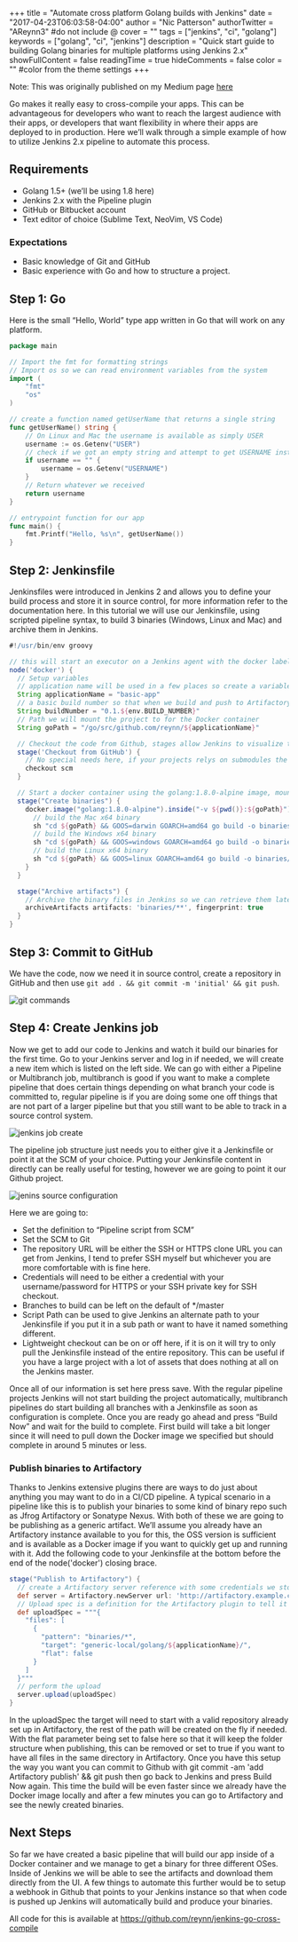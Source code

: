 +++
title = "Automate cross platform Golang builds with Jenkins"
date = "2017-04-23T06:03:58-04:00"
author = "Nic Patterson"
authorTwitter = "AReynn3" #do not include @
cover = ""
tags = ["jenkins", "ci", "golang"]
keywords = ["golang", "ci", "jenkins"]
description = "Quick start guide to building Golang binaries for multiple platforms using Jenkins 2.x"
showFullContent = false
readingTime = true
hideComments = false
color = "" #color from the theme settings
+++

Note: This was originally published on my Medium page [here](https://medium.com/@reynn/automate-cross-platform-golang-builds-with-jenkins-ef7b07f1366e)

Go makes it really easy to cross-compile your apps. This can be advantageous for developers who want to reach the largest audience with their apps, or developers that want flexibility in where their apps are deployed to in production. Here we’ll walk through a simple example of how to utilize Jenkins 2.x pipeline to automate this process.

## Requirements

- Golang 1.5+ (we’ll be using 1.8 here)
- Jenkins 2.x with the Pipeline plugin
- GitHub or Bitbucket account
- Text editor of choice (Sublime Text, NeoVim, VS Code)

### Expectations

- Basic knowledge of Git and GitHub
- Basic experience with Go and how to structure a project.

## Step 1: Go

Here is the small “Hello, World” type app written in Go that will work on any platform.

```go
package main

// Import the fmt for formatting strings
// Import os so we can read environment variables from the system
import (
	"fmt"
	"os"
)

// create a function named getUserName that returns a single string
func getUserName() string {
	// On Linux and Mac the username is available as simply USER
	username := os.Getenv("USER")
	// check if we got an empty string and attempt to get USERNAME instead which would be available on Windows
	if username == "" {
		username = os.Getenv("USERNAME")
	}
	// Return whatever we received
	return username
}

// entrypoint function for our app
func main() {
	fmt.Printf("Hello, %s\n", getUserName())
}
```

## Step 2: Jenkinsfile

Jenkinsfiles were introduced in Jenkins 2 and allows you to define your build process and store it in source control, for more information refer to the documentation here. In this tutorial we will use our Jenkinsfile, using scripted pipeline syntax, to build 3 binaries (Windows, Linux and Mac) and archive them in Jenkins.

```groovy
#!/usr/bin/env groovy

// this will start an executor on a Jenkins agent with the docker label
node('docker') {
  // Setup variables
  // application name will be used in a few places so create a variable and use string interpolation to use it where needed
  String applicationName = "basic-app"
  // a basic build number so that when we build and push to Artifactory we will not overwrite our previous builds
  String buildNumber = "0.1.${env.BUILD_NUMBER}"
  // Path we will mount the project to for the Docker container
  String goPath = "/go/src/github.com/reynn/${applicationName}"

  // Checkout the code from Github, stages allow Jenkins to visualize the different sections of your build steps in the UI
  stage('Checkout from GitHub') {
    // No special needs here, if your projects relys on submodules the checkout step would need to be different
    checkout scm
  }

  // Start a docker container using the golang:1.8.0-alpine image, mount the current directory to the goPath we specified earlier
  stage("Create binaries") {
    docker.image("golang:1.8.0-alpine").inside("-v ${pwd()}:${goPath}") {
      // build the Mac x64 binary
      sh "cd ${goPath} && GOOS=darwin GOARCH=amd64 go build -o binaries/amd64/${buildNumber}/darwin/${applicationName}-${buildNumber}.darwin.amd64"
      // build the Windows x64 binary
      sh "cd ${goPath} && GOOS=windows GOARCH=amd64 go build -o binaries/amd64/${buildNumber}/windows/${applicationName}-${buildNumber}.windows.amd64.exe"
      // build the Linux x64 binary
      sh "cd ${goPath} && GOOS=linux GOARCH=amd64 go build -o binaries/amd64/${buildNumber}/linux/${applicationName}-${buildNumber}.linux.amd64"
    }
  }

  stage("Archive artifacts") {
    // Archive the binary files in Jenkins so we can retrieve them later should we need to audit them
    archiveArtifacts artifacts: 'binaries/**', fingerprint: true
  }
}
```

## Step 3: Commit to GitHub

We have the code, now we need it in source control, create a repository in GitHub and then use `git add . && git commit -m 'initial' && git push`.

![git commands](images/2NdJEBxCgDhhUezivl4Zig.jpg)

## Step 4: Create Jenkins job

Now we get to add our code to Jenkins and watch it build our binaries for the first time. Go to your Jenkins server and log in if needed, we will create a new item which is listed on the left side. We can go with either a Pipeline or Multibranch job, multibranch is good if you want to make a complete pipeline that does certain things depending on what branch your code is committed to, regular pipeline is if you are doing some one off things that are not part of a larger pipeline but that you still want to be able to track in a source control system.

![jenkins job create](images/WDwQHm03-7mLMhg_XoyG9A.webp)

The pipeline job structure just needs you to either give it a Jenkinsfile or point it at the SCM of your choice. Putting your Jenkinsfile content in directly can be really useful for testing, however we are going to point it our Github project.

![jenins source configuration](images/uSoFyvsDncJCh3Go978dxQ.webp)

Here we are going to:

- Set the definition to “Pipeline script from SCM”
- Set the SCM to Git
- The repository URL will be either the SSH or HTTPS clone URL you can get from Jenkins, I tend to prefer SSH myself but whichever you are more comfortable with is fine here.
- Credentials will need to be either a credential with your username/password for HTTPS or your SSH private key for SSH checkout.
- Branches to build can be left on the default of */master
- Script Path can be used to give Jenkins an alternate path to your Jenkinsfile if you put it in a sub path or want to have it named something different.
- Lightweight checkout can be on or off here, if it is on it will try to only pull the Jenkinsfile instead of the entire repository. This can be useful if you have a large project with a lot of assets that does nothing at all on the Jenkins master.

Once all of our information is set here press save. With the regular pipeline projects Jenkins will not start building the project automatically, multibranch pipelines do start building all branches with a Jenkinsfile as soon as configuration is complete. Once you are ready go ahead and press “Build Now” and wait for the build to complete. First build will take a bit longer since it will need to pull down the Docker image we specified but should complete in around 5 minutes or less.

### Publish binaries to Artifactory

Thanks to Jenkins extensive plugins there are ways to do just about anything you may want to do in a CI/CD pipeline. A typical scenario in a pipeline like this is to publish your binaries to some kind of binary repo such as Jfrog Artifactory or Sonatype Nexus. With both of these we are going to be publishing as a generic artifact. We’ll assume you already have an Artifactory instance available to you for this, the OSS version is sufficient and is available as a Docker image if you want to quickly get up and running with it. Add the following code to your Jenkinsfile at the bottom before the end of the node('docker') closing brace.

```groovy
stage("Publish to Artifactory") {
  // create a Artifactory server reference with some credentials we stored in Jenkins already
  def server = Artifactory.newServer url: 'http://artifactory.example.com/artifactory', credentialsId: 'artifactory-credentials'
  // Upload spec is a definition for the Artifactory plugin to tell it how and what to upload, and where in Artifactory it should go
  def uploadSpec = """{
    "files": [
      {
        "pattern": "binaries/*",
        "target": "generic-local/golang/${applicationName}/",
        "flat": false
      }
    ]
  }"""
  // perform the upload
  server.upload(uploadSpec)
}
```

In the uploadSpec the target will need to start with a valid repository already set up in Artifactory, the rest of the path will be created on the fly if needed. With the flat parameter being set to false here so that it will keep the folder structure when publishing, this can be removed or set to true if you want to have all files in the same directory in Artifactory. Once you have this setup the way you want you can commit to Github with git commit -am 'add Artifactory publish' && git push then go back to Jenkins and press Build Now again. This time the build will be even faster since we already have the Docker image locally and after a few minutes you can go to Artifactory and see the newly created binaries.

## Next Steps

So far we have created a basic pipeline that will build our app inside of a Docker container and we manage to get a binary for three different OSes. Inside of Jenkins we will be able to see the artifacts and download them directly from the UI. A few things to automate this further would be to setup a webhook in Github that points to your Jenkins instance so that when code is pushed up Jenkins will automatically build and produce your binaries.

All code for this is available at https://github.com/reynn/jenkins-go-cross-compile
